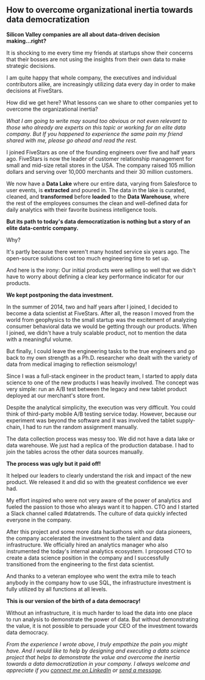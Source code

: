 ## How to overcome organizational inertia towards data democratization

**Silicon Valley companies are all about data-driven decision making...right?**

It is shocking to me every time my friends at startups show their concerns that
their bosses are not using the insights from their own data to make strategic
decisions.

I am quite happy that whole company, the executives and individual contributors
alike, are increasingly utilizing data every day in order to make decisions at
FiveStars.

How did we get here? What lessons can we share to other companies yet to
overcome the organizational inertia?

*What I am going to write may sound too obvious or not even relevant to those
who already are experts on this topic or working for an elite data company. But
If you happened to experience the same pain my friend shared with me, please
go ahead and read the rest.*

I joined FiveStars as one of the founding engineers over five and half years
ago. FiveStars is now the leader of customer relationship management for small
and mid-size retail stores in the USA. The company raised 105 million dollars
and serving over 10,000 merchants and their 30 million customers.

We now have a **Data Lake** where our entire data, varying from Salesforce to
user events, is **extracted** and poured in. The data in the lake is curated,
cleaned, and **transformed** before **loaded** to the **Data Warehouse**, where
the rest of the employees consumes the clean and well-defined data for daily
analytics with their favorite business intelligence tools.

**But its path to today's data democratization is nothing but a story of an elite
data-centric company.**

Why?

It's partly because there weren't many hosted service six years ago. The
open-source solutions cost too much engineering time to set up.

And here is the irony: Our initial products were selling so well that we
didn't have to worry about defining a clear key performance indicator for our
products.

**We kept postponing the data investment.**

In the summer of 2014, two and half years after I joined, I decided to become a
data scientist at FiveStars. After all, the reason I moved from the world from
geophysics to the small startup was the excitement of analyzing consumer
behavioral data we would be getting through our products. When I joined, we
didn't have a truly scalable product, not to mention the data with a meaningful
volume.

But finally, I could leave the engineering tasks to the true engineers and
go back to my own strength as a Ph.D. researcher who dealt with the variety
of data from medical imaging to reflection seismology!

Since I was a full-stack engineer in the product team, I started to apply
data science to one of the new products I was heavily involved. The concept
was very simple: run an A/B test between the legacy and new tablet product
deployed at our merchant's store front.

Despite the analytical simplicity, the execution was very difficult. You could
think of third-party mobile A/B testing service today. However, because
our experiment was beyond the software and it was involved the tablet
supply-chain, I had to run the random assignment manually.

The data collection process was messy too. We did not have a data lake or data
warehouse. We just had a replica of the production database. I had to join
the tables across the other data sources manually.

**The process was ugly but it paid off!**

It helped our leaders to clearly understand the risk and impact of the new
product. We released it and did so with the greatest confidence we ever had.

My effort inspired who were not very aware of the power of analytics and fueled
the passion to those who always want it to happen. CTO and I started a Slack
channel called #datatrends. The culture of data quickly infected everyone in
the company.

After this project and some more data hackathons with our data pioneers, the
company accelerated the investment to the talent and data infrastructure.
We officially hired an analytics manager who also instrumented the today's
internal analytics ecosystem. I proposed CTO to create a data science position
in the company and I successfully transitioned from the engineering to the
first data scientist.

And thanks to a veteran employee who went the extra mile to teach anybody in
the company how to use SQL, the infrastructure investment is fully utilized
by all functions at all levels.

**This is our version of the birth of a data democracy!**

Without an infrastructure, it is much harder to load the data into one place to
run analysis to demonstrate the power of data. But without demonstrating the
value, it is not possible to persuade your CEO of the investment towards
data democracy.

*From the experience I wrote above, I truly empathize the pain you might have.
And I would like to help by designing and executing a data science project that
helps to demonstrate the value and overcome the inertia towards a data
democratization in your company. I always welcome and appreciate if you
[connect me on LinkedIn](https://linkedin.com/in/daigotanaka) or
[send a message](mailto:daigo@anelen.co).*

